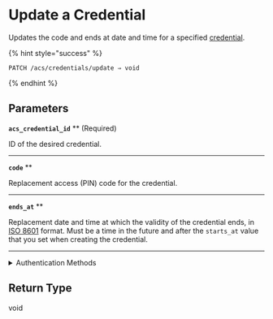 # Update a Credential

Updates the code and ends at date and time for a specified [credential](../../../capability-guides/access-systems/managing-credentials.md).

{% hint style="success" %}
```
PATCH /acs/credentials/update ⇒ void
```
{% endhint %}

## Parameters

**`acs_credential_id`** ** (Required)

ID of the desired credential.

---

**`code`** **

Replacement access (PIN) code for the credential.

---

**`ends_at`** **

Replacement date and time at which the validity of the credential ends, in [ISO 8601](https://www.iso.org/iso-8601-date-and-time-format.html) format. Must be a time in the future and after the `starts_at` value that you set when creating the credential.

---


<details>

<summary>Authentication Methods</summary>

- API key
- Personal access token
  <br>Must also include the `seam-workspace` header in the request.
</details>

## Return Type

void
